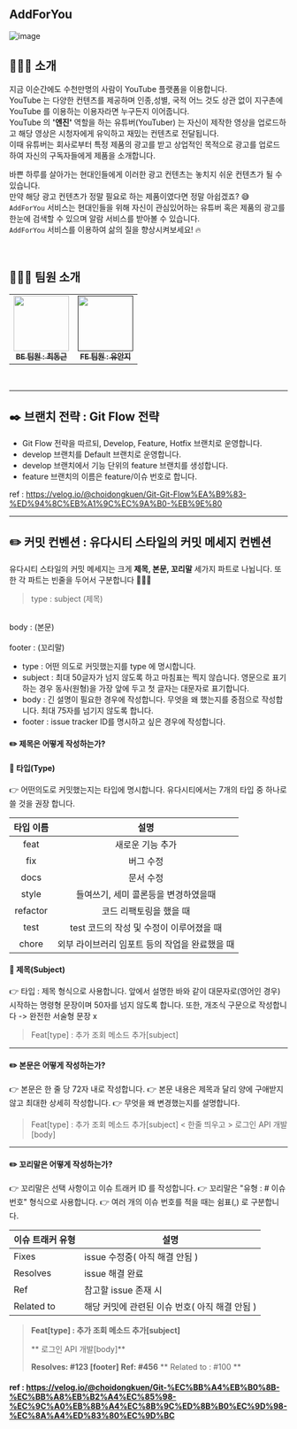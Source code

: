 ## AddForYou



![image](https://user-images.githubusercontent.com/96874318/223017193-3f18c09b-eb92-405b-b1dc-aa6e029482fe.png)


## 🧑🏼‍💻 소개

지금 이순간에도 수천만명의 사람이 YouTube 플랫폼을 이용합니다. <br>
YouTube 는 다양한 컨텐츠를 제공하며 인종,성별, 국적 어느 것도 상관 없이 지구촌에 YouTube 를 이용하는 이용자라면 누구든지 이어줍니다. <br>
YouTube 의 **'엔진'** 역할을 하는 유튜버(YouTuber) 는 자신이 제작한 영상을 업로드하고 해당 영상은 시청자에게 유익하고 재밌는 컨텐츠로 전달됩니다. <br>
이때 유튜버는 회사로부터 특정 제품의 광고를 받고 상업적인 목적으로 광고를 업로드 하여 자신의 구독자들에게 제품을 소개합니다.

바쁜 하루를 살아가는 현대인들에게 이러한 광고 컨텐츠는 놓치지 쉬운 컨텐츠가 될 수 있습니다. <br>
만약 해당 광고 컨텐츠가 정말 필요로 하는 제품이였다면 정말 아쉽겠죠? 😅 <br>
`AddForYou` 서비스는 현대인들을 위해 자신이 관심있어하는 유튜버 혹은 제품의 광고를 한눈에 검색할 수 있으며 알람 서비스를 받아볼 수 있습니다. <br>
`AddForYou` 서비스를 이용하여 삶의 질을 향상시켜보세요! 🔥

<br>

## 👩🏼‍💻 팀원 소개

<table>
  <tbody>
    <tr>
      <td align="center"><a href="https://github.com/choidongkuen"><img src="https://avatars.githubusercontent.com/u/96874318?v=4" width=100px; alt=""/><br /><sub><b>BE 팀원 : 최동근 </b></sub></a><br /></td>
      <td align="center"><a href=""><img src="" width="100px; alt=""/><br /><sub><b>FE 팀원 : 유안지 </b></sub></a><br /></td>
    </tr>
  </tbody>
</table>
        
       
<br>
        
        
 <hr>
        
##  ✒️ 브랜치 전략 : Git Flow 전략
        
- Git Flow 전략을 따르되, Develop, Feature, Hotfix 브랜치로 운영합니다.
- develop 브랜치를 Default 브랜치로 운영합니다.
- develop 브랜치에서 기능 단위의 feature 브랜치를 생성합니다.
- feature 브랜치의 이름은 feature/이슈 번호로 합니다.
        
ref : https://velog.io/@choidongkuen/Git-Git-Flow%EA%B9%83-%ED%94%8C%EB%A1%9C%EC%9A%B0-%EB%9E%80
 
<hr>
     
        


## ✏️ 커밋 컨벤션 : 유다시티 스타일의 커밋 메세지 컨벤션

유다시티 스타일의 커밋 메세지는 크게 **제목, 본문, 꼬리말** 세가지 파트로 나뉩니다.
또한 각 파트는 빈줄을 두어서 구분합니다 🧑🏼‍💻

> type : subject (제목) <br>
<br>
  body : (본문) <br>
<br>
 footer : (꼬리말)<br>

- type : 어떤 의도로 커밋했는지를 type 에 명시합니다.
- subject : 최대 50글자가 넘지 않도록 하고 마침표는 찍지 않습니다. 
영문으로 표기하는 경우 동사(원형)을 가장 앞에 두고 첫 글자는 대문자로 표기합니다.
- body : 긴 설명이 필요한 경우에 작성합니다. 무엇을 왜 했는지를 중점으로 작성합니다.
최대 75자를 넘기지 않도록 합니다.
- footer : issue tracker ID를 명시하고 싶은 경우에 작성합니다.


#### ✏️ 제목은 어떻게 작성하는가?

#### 📕 타입(Type) 
👉 어떤의도로 커밋했는지는 타입에 명시합니다. 
유다시티에서는  7개의 타입 중 하나로 쓸 것을 권장 합니다.

|타입 이름| 설명 |
|:--:|:--:|
|feat|새로운 기능 추가|
|fix|버그 수정|
|docs|문서 수정|
|style|들여쓰기, 세미 콜론등을 변경하였을때|
|refactor|코드 리팩토링을 했을 때|
| test | test 코드의 작성 및 수정이 이루어졌을 때|
| chore | 외부 라이브러리 임포트 등의 작업을 완료했을 때 |


#### 📕 제목(Subject)
👉 타입 : 제목 형식으로 사용합니다.
 앞에서 설명한 바와 같이 대문자로(영어인 경우) 시작하는 명령형 문장이며 50자를 넘지 않도록 합니다. 
또한, 개조식 구문으로 작성합니다 -> 완전한 서술형 문장 x

> Feat[type] : 추가 조회 메소드 추가[subject]

<hr>

#### ✏️ 본문은 어떻게 작성하는가?

👉 본문은 한 줄 당 72자 내로 작성합니다.
👉 본문 내용은 제목과 달리 양에 구애받지 않고 최대한 상세히 작성합니다.
👉 무엇을 왜 변경했는지를 설명합니다.


> Feat[type] : 추가 조회 메소드 추가[subject]
> < 한줄 띄우고 >
> 로그인 API 개발[body]

<hr>

#### ✏️ 꼬리말은 어떻게 작성하는가?

👉 꼬리말은 선택 사항이고 이슈 트래커 ID 를 작성합니다.
👉 꼬리말은 "유형 : # 이슈 번호" 형식으로 사용합니다.
👉 여러 개의 이슈 번호를 적을 때는 쉼표(,) 로 구분합니다.
 
| 이슈 트래커 유형| 설명|
| --- | --- |
| Fixes | issue 수정중( 아직 해결 안됨 )
| Resolves| issue 해결 완료 |
| Ref | 참고할 issue 존재 시 |
| Related to | 해당 커밋에 관련된 이슈 번호( 아직 해결 안됨 )

> **Feat[type] : 추가 조회 메소드 추가[subject]**
> 
>** 로그인 API 개발[body]**
> 
> **Resolves: #123 [footer]**
> **Ref: #456**
>** Related to : #100 **
        
#### ref : https://velog.io/@choidongkuen/Git-%EC%BB%A4%EB%B0%8B-%EC%BB%A8%EB%B2%A4%EC%85%98-%EC%9C%A0%EB%8B%A4%EC%8B%9C%ED%8B%B0%EC%9D%98-%EC%8A%A4%ED%83%80%EC%9D%BC
